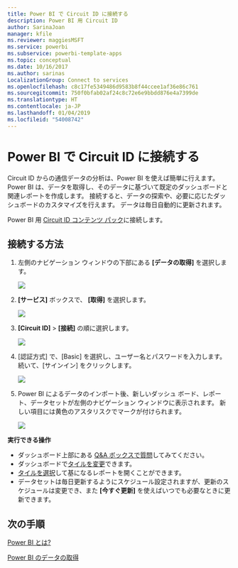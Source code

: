 ```yaml
---
title: Power BI で Circuit ID に接続する
description: Power BI 用 Circuit ID
author: SarinaJoan
manager: kfile
ms.reviewer: maggiesMSFT
ms.service: powerbi
ms.subservice: powerbi-template-apps
ms.topic: conceptual
ms.date: 10/16/2017
ms.author: sarinas
LocalizationGroup: Connect to services
ms.openlocfilehash: c8c17fe5349486d9583b8f44ccee1af36e86c761
ms.sourcegitcommit: 750f0bfab02af24c8c72e6e9bbdd876e4a7399de
ms.translationtype: HT
ms.contentlocale: ja-JP
ms.lasthandoff: 01/04/2019
ms.locfileid: "54008742"
---
```

# <a name="connect-to-circuit-id-with-power-bi"></a>Power BI で Circuit ID に接続する
Circuit ID からの通信データの分析は、Power BI を使えば簡単に行えます。 Power BI は、データを取得し、そのデータに基づいて既定のダッシュボードと関連レポートを作成します。 接続すると、データの探索や、必要に応じたダッシュボードのカスタマイズを行えます。 データは毎日自動的に更新されます。

Power BI 用 [Circuit ID コンテンツ パック](https://app.powerbi.com/getdata/services/circuitid)に接続します。

## <a name="how-to-connect"></a>接続する方法
1. 左側のナビゲーション ウィンドウの下部にある **[データの取得]** を選択します。
   
    ![](media/service-connect-to-circuit-id/getdata.png)
2. **[サービス]** ボックスで、 **[取得]** を選択します。
   
    ![](media/service-connect-to-circuit-id/services.png)
3. **[Circuit ID]** \> **[接続]** の順に選択します。
   
    ![](media/service-connect-to-circuit-id/circuitid.png)
4. [認証方式] で、[Basic] を選択し、ユーザー名とパスワードを入力します。 続いて、[サインイン] をクリックします。
   
    ![](media/service-connect-to-circuit-id/circuitid_login.png)
5. Power BI によるデータのインポート後、新しいダッシュ ボード、レポート、データセットが左側のナビゲーション ウィンドウに表示されます。 新しい項目には黄色のアスタリスクでマークが付けられます。
   
    ![](media/service-connect-to-circuit-id/circuitid_dashboard_chrome.png)

**実行できる操作**

* ダッシュボード上部にある [Q&A ボックスで質問](consumer/end-user-q-and-a.md)してみてください。
* ダッシュボードで[タイルを変更](service-dashboard-edit-tile.md)できます。
* [タイルを選択](consumer/end-user-tiles.md)して基になるレポートを開くことができます。
* データセットは毎日更新するようにスケジュール設定されますが、更新のスケジュールは変更でき、また **[今すぐ更新]** を使えばいつでも必要なときに更新できます。

## <a name="next-steps"></a>次の手順
[Power BI とは?](power-bi-overview.md)

[Power BI のデータの取得](service-get-data.md)

